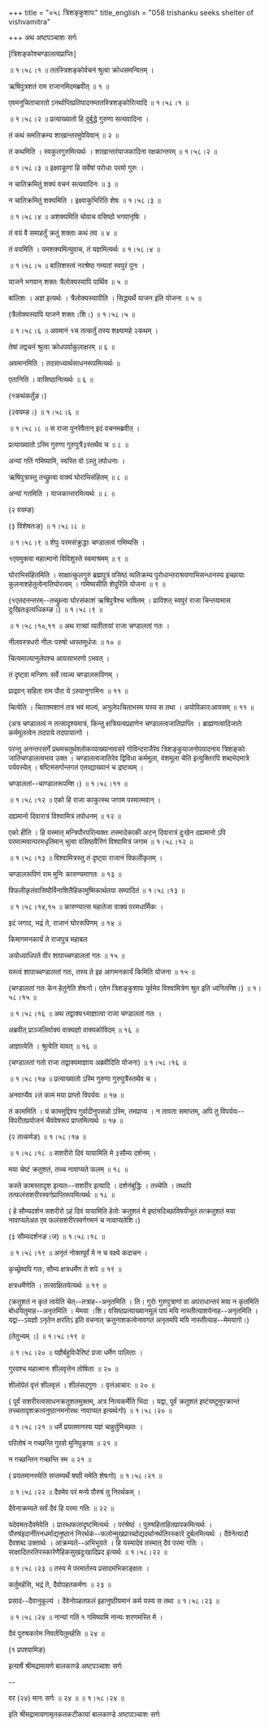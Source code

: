 +++
title = "०५८ त्रिशङ्कुशापः"
title_english = "058 trishanku seeks shelter of vishvamitra"

+++
अथ अष्टपञ्चाशः सर्गः  

\[त्रिशङ्कोश्चण्डालत्वप्राप्तिः\]  

 ॥ १।५८।१ ॥ ततस्त्रिशङ्कोर्वचनं श्रुत्वा क्रोधसमन्वितम् ।  

ऋषिपुत्रशतं राम राजानमिदमब्रवीत्  ॥  १  ॥   

एवमनुचिताचारतो ऽनर्थाप्तिप्रतिपादनम्ततस्त्रिशङ्कोरित्यादि ॥ १।५८।१ ॥   

 ॥ १।५८।२ ॥ प्रत्याख्यातो हि दुर्बुद्धे गुरुणा सत्यवादिना ।  

तं कथं समतिक्रम्य शाखान्तरमुपेयिवान्  ॥  २  ॥   

तं कथमिति । स्वकुलगुरुमित्यर्थः । शाखान्तरंयाजकादिना रक्षकान्तरम् ॥ १।५८।२ ॥   

 ॥ १।५८।३ ॥ इक्ष्वाकूणां हि सर्वेषां परोधाः परमो गुरुः ।  

न चातिक्रमितुं शक्यं वचनं सत्यवादिनः  ॥  ३  ॥   

न चातिक्रमितुं शक्यमिति । इक्ष्वाकुभिरिति शेषः ॥ १।५८।३ ॥   

 ॥ १।५८।४ ॥ अशक्यमिति चोवाच वसिष्ठो भगवानृषिः ।  

तं वयं वै समाहर्तुं क्रतुं शक्ताः कथं तव  ॥  ४  ॥   

तं वयमिति । यमशक्यमित्युवाच, तं यज्ञमित्यर्थः ॥ १।५८।४ ॥   

 ॥ १।५८।५ ॥ बालिशस्त्वं नरश्रेष्ठ गम्यतां स्वपुरं पुनः ।  

याजने भगवान् शक्तः त्रैलोक्यस्यापि पार्थिव  ॥  ५  ॥   

बालिशः । अज्ञ इत्यर्थः । त्रैलोक्यस्यापीति । सिद्ध्यर्थे याजन इति योजना  ॥  ५  ॥   

(त्रैलोक्यस्यापि याजने शक्तः।शि।) ॥ १।५८।५ ॥   

 ॥ १।५८।६ ॥ अवमानं १च तत्कर्तुं तस्य शक्ष्यामहे २कथम् ।  

तेषां तद्वचनं श्रुत्वा क्रोधपर्याकुलाक्षरम्  ॥  ६  ॥   

अवमानमिति । तदसाध्यार्थसाधनरूपमित्यर्थः  ॥   

एतानिति । वासिष्ठानित्यर्थः  ॥  ६  ॥   

(१कथंकर्तुंङ।)  

(२वयम्ङ।) ॥ १।५८।६ ॥   

 ॥ १।५८।८ ॥ स राजा पुनरेवैतान् इदं वचनमब्रवीत् ।  

प्रत्याख्यातो ऽस्मि गुरुणा गुरुपुत्रै३स्तथैव च  ॥  ८  ॥   

अन्यां गतिं गमिष्यामि, स्वस्ति वो ऽस्तु तपोधनाः ।  

ऋषिपुत्रास्तु तच्छ्रुत्वा वाक्यं घोराभिसंहितम्  ॥  ८  ॥   

अन्यां गतमिति । याजकान्तरमित्यर्थः  ॥  ८  ॥   

(२ वयम्ङ)  

(३ विशेषतःङ) ॥ १।५८।८ ॥   

 ॥ १।५८।९ ॥ शेपुः परमसंक्रुद्धाः चण्डालत्वं गमिष्यसि ।  

१एवमुक्त्वा महात्मानो विविशुस्ते स्वमाश्रमम्  ॥  ९  ॥   

घोराभिसंहितमिति । साक्षात्कुलगुरुं ब्रह्मपुत्रं वसिष्ठं व्यतिक्रम्य पुरोधान्तराश्रयणाभिसन्धानस्य इच्छायाः कुलनाशहेतुत्वेनातिघोरत्वम् । गमिष्यसीति शेपुरिति योजना  ॥  ९  ॥   

(१एतदनन्तरम्--तच्छ्रुत्वा घोरसंकाशं ऋषिपुत्रैश्च भाषितम् । प्राविशत् स्वपुरं राजा चिन्तयामास दुःखितःइत्यधिकम्ङ।) ॥ १।५८।९ ॥   

 ॥ १।५८।१०,११ ॥ अथ रात्र्यां व्यतीतायां राजा चण्डालतां गतः ।  

नीलवस्त्रधरो नीलः परुषो ध्वस्तमूर्धजः  ॥  १०  ॥   

चित्यमाल्यानुलेपश्च आयसाभरणो ऽभवत् ।  

तं दृष्ट्वा मन्त्रिणः सर्वे त्यज्य चण्डालरूपिणम् ।  

प्राद्रवन् सहिता राम पौरा ये ऽस्यानुगामिनः  ॥  ११  ॥   

चित्येति । चिताश्मशानं तत्र भवं माल्यं, अनुलेपःचिताभस्म यस्य स तथा । अयोविकारःआयसम्  ॥  ११  ॥   

(अत्र चण्डालत्वं न तत्सादृश्यमात्रं, किन्तु क्षत्रियत्वप्रहाणेन चण्डालत्वजातिप्राप्तिः । ब्राह्मणत्वादिजातेः कर्ममूलत्वेन तदपाये तदपायात्गो ।  

परन्तु अनन्तरसर्गे प्रथमचतुर्थश्लोकव्याख्यानावसरे गोविन्दराजैरेव त्रिशङ्कुयाजनोपपादनाय त्रिशङ्कोः जातिचण्डालत्वभाव उक्त । चण्डालत्वजातिरेव द्विविधा कर्ममूला, वंशमूला चेति इत्युक्तिरपि शब्दभेदमात्रे पर्यवस्येत् । षष्टिमसर्गान्तगतं एतव्द्याख्यानं च द्रष्टव्यम् ।  

चण्डालतां--चाण्डालरूपम्शि।) ॥ १।५८।११ ॥   

 ॥ १।५८।१२ ॥ एको हि राजा काकुत्स्थ जगाम परमात्मवान् ।  

दह्यमानो दिवारात्रं विश्वामित्रं तपोधनम्  ॥  १२  ॥   

एको हीति । हि यस्मात् मन्त्रिपौरपरित्यक्तः तस्मादेकाकी अटन् दिवारात्रं दुःखेन दह्यमानो ऽपि परमात्मवान्परमधृतिमान् भूत्वा वसिष्ठवैरिणं विश्वामित्रं जगाम ॥ १।५८।१२ ॥   

 ॥ १।५८।१३ ॥ विश्वामित्रस्तु तं दृष्ट्वा राजानं विफलीकृतम् ।  

चण्डालरूपिणं राम मुनिः कारुण्यमागतः  ॥  १३  ॥   

विफलीकृतंवासिष्ठैर्विनाशितैहिकामुष्मिकार्थतया सम्पादितं ॥ १।५८।१३ ॥   

 ॥ १।५८।१४,१५ ॥ कारुण्यात्स महातेजा वाक्यं परमधार्मिकः ।  

इदं जगाद, भद्रं ते, राजानं घोररूपिणम्  ॥  १४  ॥   

किमागमनकार्यं ते राजपुत्र महाबल  

अयोध्याधिपते वीर शापाच्चण्डालतां गतः  ॥  १५  ॥   

यस्त्वं शापाच्चण्डालतां गतः, तस्य ते इह आगमनकार्यं किमिति योजना  ॥  १५  ॥   

(चण्डालतां गतः केन हेतुनेति शेषःगो। एतेन त्रिशङ्कुशापः पूर्वमेव विश्वामित्रेण श्रुत इति ध्वनितम्शि।) ॥ १।५८।१५ ॥   

 ॥ १।५८।१६ ॥ अथ तद्वाक्य१माज्ञात्वा राजा चण्डालतां गतः ।  

अब्रवीत् प्राञ्जलिर्वाक्यं वाक्यज्ञो वाक्यकोविदम्  ॥  १६  ॥   

आज्ञात्वेति । श्रुत्वेति यावत्  ॥  १६  ॥   

(चण्डालतां गतो राजा तद्वाक्यमाज्ञाय अब्रवीदिति योजना) ॥ १।५८।१६ ॥   

 ॥ १।५८।१७ ॥ प्रत्याख्यातो ऽस्मि गुरुणा गुरुपुत्रैस्तथैव च ।  

अनवाप्यैव २तं कामं मया प्राप्तो विपर्ययः  ॥  १७  ॥   

तं काममिति । यं काममुद्दिश्य गुर्वादीनुपसन्नो ऽस्मि, तमप्राप्य । न तावता समाप्तम्, अपि तु विपर्ययः--विपरीतप्रयोजनं चैवंवेषरूपं प्राप्तमित्यर्थः  ॥  १७  ॥   

(२ तत्कर्मङ) ॥ १।५८।१७ ॥   

 ॥ १।५८।१८ ॥ सशरीरो दिवं यायामिति मे ३सौम्य दर्शनम् ।  

मया चेष्टं क्रतुशतं, तच्च नावाप्यते फलम्  ॥  १८  ॥   

कस्ते कामस्तादृश इत्यतः--सशरीर इत्यादि । दर्शनंबुद्धिः । तच्चेति । तथापि तत्फलंसशरीरस्वर्गप्राप्तिरूपमित्यर्थः  ॥  १८  ॥   

( हे सौम्यदर्शन सशरीरो ऽहं दिवं यायामिति हेतोः क्रतुशतं मे इष्टंमदिच्छाविषयीभूतं तत्क्रतुशतं मया नावाप्यतेअत एव फलंसशरीरस्वर्गगमनं च नावाप्यतेशि।)  

(३ सौम्यदर्शनङ।ज) ॥ १।५८।१८ ॥   

 ॥ १।५८।१९ ॥ अनृतं नोक्तपूर्वं मे न च वक्ष्ये कदाचन ।  

कृच्छ्रेष्वपि गतः, सौम्य क्षत्रधर्मेण ते शपे  ॥  १९  ॥   

क्षत्रधर्मेणेति । तत्साक्षितयेत्यर्थः  ॥  १९  ॥   

(क्रतुशतं न कृतं त्वयेति चेत्--तत्राह--अनृतमिति । ति। गुरोः गुरुपुत्राणां वा अपराधान्तरं मया न कृतमिति बोधयितुमाह--अनृतमिति । मेमया ।शि। वसिष्ठप्रत्याख्यानमूलं पापं मयि नास्तीत्याशयेनाह--अनृतमिति । यद्वा--ऽयज्ञो ऽनृतेन क्षरतिऽ इति वचनात् क्रतुनाशकत्वेनावगतं अनृतमपि मयि नास्तीत्याह--मेमयागो।)  

(तेतुभ्यम् ।) ॥ १।५८।१९ ॥   

 ॥ १।५८।२० ॥ यज्ञैर्बहुविधैरिष्टं प्रजा धर्मेण पालिताः ।  

गुरवश्च महात्मानः शीलवृत्तेन तोषिताः  ॥  २०  ॥   

शीलोपेतं वृत्तं शीलवृत्तं । शीलंसद्गुणः । वृत्तंआचारः  ॥  २०  ॥   

( पूर्वं सशरीरत्वसाधनक्रतुशतमुक्तम्, अत्र नित्यकर्मेति भिदा । यद्वा, पूर्वं क्रतुशतं इष्टंयष्टुमुपक्रान्तं तच्चतादृशक्रत्वनुष्ठानमनोरथः नावाप्यत इत्यर्थःगो) ॥ १।५८।२० ॥   

 ॥ १।५८।२१ ॥ धर्मे प्रयतमानस्य यज्ञं चाहुर्तुमिच्छतः ।  

परितोषं न गच्छन्ति गुरवो मुनिपुङ्गव  ॥  २१  ॥   

न गच्छन्तिन गच्छन्ति स्म  ॥  २१  ॥   

( प्रयतमानस्येति सप्तम्यर्थे षष्ठी ममेति शेषःगो) ॥ १।५८।२१ ॥   

 ॥ १।५८।२२ ॥ दैवमेव परं मन्ये पौरुषं तु निरर्थकम् ।  

दैवेनाक्रम्यते सर्वं दैवं हि परमा गतिः  ॥  २२  ॥   

यदेवमतःदैवमेवेति । प्रारब्धफलादृष्टमित्यर्थः । परंश्रेष्ठं । पुरुषहिताहितप्रापकमित्यर्थः । पौरुषंइदानींतनधर्माद्यनुष्ठानं निरर्थकं--फलोन्मुखप्रारब्दोद्यदर्थानर्थतिरस्कारे दुर्बलमित्यर्थः । दैवेनेत्यादौ दैवशब्द उक्तार्थः । आक्रम्यते--अभिभूयते । हि यस्मादेवं तस्मात् दैवं परमा गतिः । साक्षादितरतिरस्कारेणैहिकसुखदुःखादिप्रद इत्यर्थः ॥ १।५८।२२ ॥   

 ॥ १।५८।२३ ॥ तस्य मे परमार्तस्य प्रसादमभिकाङ्क्षतः ।  

कर्तुमर्हसि, भद्रं ते, दैवोपहतकर्मणः  ॥  २३  ॥   

प्रसादं--दैवानुकूल्यं । दैवेनोपहतफलं इहानुष्ठीयमानं कर्म यस्य स तथा ॥ १।५८।२३ ॥   

 ॥ १।५८।२४ ॥ नान्यां गतिं १ गमिष्यामि नान्यः शरणमस्ति मे ।  

दैवं पुरुषकारेम निवर्तयितुमर्हसि  ॥  २४  ॥   

(१ प्रपश्यामिङ)  

इत्यार्षे श्रीमद्रामायणे बालकाण्डे अष्टपञ्चाशः सर्गः  

--  

वर (२४) मानः सर्गः  ॥  २४  ॥  ॥ १।५८।२४ ॥   

इति श्रीमद्रामायणामृतकतकटीकायां बालकाण्डे अष्टपाञ्चाशः सर्गः  

  

